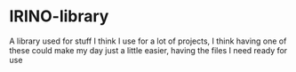 # IRINO-library
A library used for stuff I think I use for a lot of projects, I think having one of these could make my day just a little easier, having the files I need ready for use
